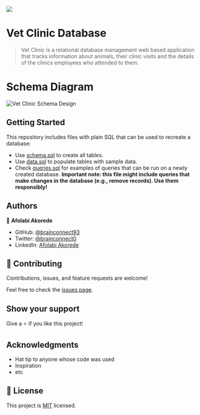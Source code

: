 [![](https://img.shields.io/badge/Microverse-Afolabi%20Akorede-blueviolet)](https://github.com/brainconnect93)

# Vet Clinic Database
> Vet Clinic is a relational database management web based application that tracks information about animals, their clinic visits and the details of the clinics employees who attended to them.

# Schema Diagram
![Vet Clinic Schema Design ](https://user-images.githubusercontent.com/78634841/187647692-5554ec48-c096-4e06-acc8-6a256acfc8d9.png)

## Getting Started

This repository includes files with plain SQL that can be used to recreate a database:

- Use [schema.sql](./schema.sql) to create all tables.
- Use [data.sql](./data.sql) to populate tables with sample data.
- Check [queries.sql](./queries.sql) for examples of queries that can be run on a newly created database. **Important note: this file might include queries that make changes in the database (e.g., remove records). Use them responsibly!**


## Authors

👤 **Afolabi Akorede**

- GitHub: [@brainconnect93](https://github.com/brainconnect93)
- Twitter: [@brainconnect0](https://twitter.com/brainconnect0)
- LinkedIn: [Afolabi Akorede](https://linkedin.com/in/brainconnect93)


## 🤝 Contributing

Contributions, issues, and feature requests are welcome!

Feel free to check the [issues page](../../issues/).

## Show your support

Give a ⭐️ if you like this project!

## Acknowledgments

- Hat tip to anyone whose code was used
- Inspiration
- etc

## 📝 License

This project is [MIT](./MIT.md) licensed.
